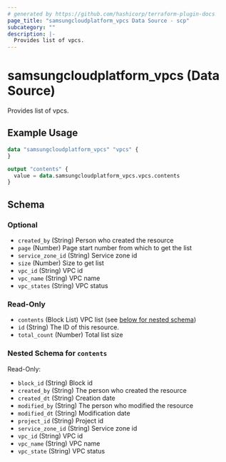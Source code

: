 ```yaml
---
# generated by https://github.com/hashicorp/terraform-plugin-docs
page_title: "samsungcloudplatform_vpcs Data Source - scp"
subcategory: ""
description: |-
  Provides list of vpcs.
---
```


# samsungcloudplatform_vpcs (Data Source)

Provides list of vpcs.

## Example Usage

```terraform
data "samsungcloudplatform_vpcs" "vpcs" {
}

output "contents" {
  value = data.samsungcloudplatform_vpcs.vpcs.contents
}
```

<!-- schema generated by tfplugindocs -->
## Schema

### Optional

- `created_by` (String) Person who created the resource
- `page` (Number) Page start number from which to get the list
- `service_zone_id` (String) Service zone id
- `size` (Number) Size to get list
- `vpc_id` (String) VPC id
- `vpc_name` (String) VPC name
- `vpc_states` (String) VPC status

### Read-Only

- `contents` (Block List) VPC list (see [below for nested schema](#nestedblock--contents))
- `id` (String) The ID of this resource.
- `total_count` (Number) Total list size

<a id="nestedblock--contents"></a>
### Nested Schema for `contents`

Read-Only:

- `block_id` (String) Block id
- `created_by` (String) The person who created the resource
- `created_dt` (String) Creation date
- `modified_by` (String) The person who modified the resource
- `modified_dt` (String) Modification date
- `project_id` (String) Project id
- `service_zone_id` (String) Service zone id
- `vpc_id` (String) VPC id
- `vpc_name` (String) VPC name
- `vpc_state` (String) VPC status


